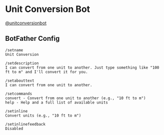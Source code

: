 # Unit Conversion Bot
[@unitconversionbot](http://telegram.me/UnitConversionBot)

## BotFather Config
```
/setname
Unit Conversion

/setdescription
I can convert from one unit to another. Just type something like "100 ft to m" and I'll convert it for you.

/setabouttext
I can convert from one unit to another.

/setcommands
convert - Convert from one unit to another (e.g., "10 ft to m")
help - Help and a full list of available units

/setinline
Convert units (e.g., "10 ft to m")

/setinlinefeedback
Disabled
```
